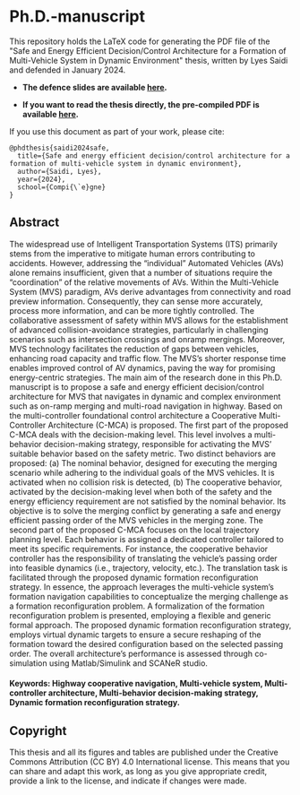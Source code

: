 # Ph.D.-manuscript

This repository holds the LaTeX code for generating the PDF file of the "Safe and Energy Efficient Decision/Control Architecture for a Formation of Multi-Vehicle System
in Dynamic Environment" thesis, written by Lyes Saidi and defended in January 2024.
- **The defence slides are available [here](https://saidilyes.github.io/PhD_Defense/).**
 
- **If you want to read the thesis directly, the pre-compiled PDF is available [here](https://saidilyes.github.io/#experience).**

If you use this document as part of your work, please cite:

```
@phdthesis{saidi2024safe,
  title={Safe and energy efficient decision/control architecture for a formation of multi-vehicle system in dynamic environment},
  author={Saidi, Lyes},
  year={2024},
  school={Compi{\`e}gne}
}
``` 
## Abstract 
The widespread use of Intelligent Transportation Systems (ITS) primarily stems from the
imperative to mitigate human errors contributing to accidents. However, addressing the
“individual” Automated Vehicles (AVs) alone remains insufficient, given that a number
of situations require the “coordination” of the relative movements of AVs.
Within the Multi-Vehicle System (MVS) paradigm, AVs derive advantages from connectivity
and road preview information. Consequently, they can sense more accurately,
process more information, and can be more tightly controlled. The collaborative assessment
of safety within MVS allows for the establishment of advanced collision-avoidance
strategies, particularly in challenging scenarios such as intersection crossings and onramp
mergings. Moreover, MVS technology facilitates the reduction of gaps between
vehicles, enhancing road capacity and traffic flow. The MVS’s shorter response time
enables improved control of AV dynamics, paving the way for promising energy-centric
strategies.
The main aim of the research done in this Ph.D. manuscript is to propose a safe and
energy efficient decision/control architecture for MVS that navigates in dynamic and complex
environment such as on-ramp merging and multi-road navigation in highway. Based
on the multi-controller foundational control architecture a Cooperative Multi-Controller
Architecture (C-MCA) is proposed.
The first part of the proposed C-MCA deals with the decision-making level. This level
involves a multi-behavior decision-making strategy, responsible for activating the MVS’
suitable behavior based on the safety metric. Two distinct behaviors are proposed: (a)
The nominal behavior, designed for executing the merging scenario while adhering to the
individual goals of the MVS vehicles. It is activated when no collision risk is detected,
(b) The cooperative behavior, activated by the decision-making level when both of the
safety and the energy efficiency requirement are not satisfied by the nominal behavior.
Its objective is to solve the merging conflict by generating a safe and energy efficient
passing order of the MVS vehicles in the merging zone.
The second part of the proposed C-MCA focuses on the local trajectory planning level.
Each behavior is assigned a dedicated controller tailored to meet its specific requirements.
For instance, the cooperative behavior controller has the responsibility of translating the
vehicle’s passing order into feasible dynamics (i.e., trajectory, velocity, etc.). The translation
task is facilitated through the proposed dynamic formation reconfiguration strategy.
In essence, the approach leverages the multi-vehicle system’s formation navigation capabilities
to conceptualize the merging challenge as a formation reconfiguration problem. A
formalization of the formation reconfiguration problem is presented, employing a flexible
and generic formal approach. The proposed dynamic formation reconfiguration strategy,
employs virtual dynamic targets to ensure a secure reshaping of the formation toward
the desired configuration based on the selected passing order. The overall architecture’s
performance is assessed through co-simulation using Matlab/Simulink and SCANeR studio.
#### Keywords: Highway cooperative navigation, Multi-vehicle system, Multi-controller architecture, Multi-behavior decision-making strategy, Dynamic formation reconfiguration strategy.

## Copyright
This thesis and all its figures and tables are published under the Creative Commons Attribution (CC BY) 4.0 International license.
This means that you can share and adapt this work, as long as you give appropriate credit, provide a link to the license, and indicate if changes were made.
